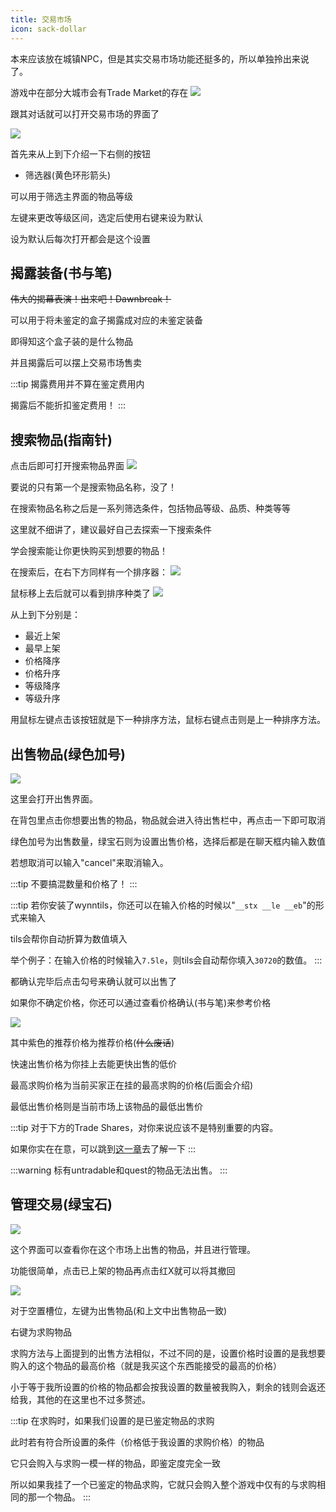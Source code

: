 ```yaml
---
title: 交易市场
icon: sack-dollar
---
```



本来应该放在城镇NPC，但是其实交易市场功能还挺多的，所以单独拎出来说了。

游戏中在部分大城市会有Trade Market的存在
![](/assets/img/TM1.jpg)

跟其对话就可以打开交易市场的界面了

![](/assets/img/TM2.jpg)

首先来从上到下介绍一下右侧的按钮

+ 筛选器(黄色环形箭头)
  
可以用于筛选主界面的物品等级

左键来更改等级区间，选定后使用右键来设为默认

设为默认后每次打开都会是这个设置

## 揭露装备(书与笔)
  
~~伟大的揭幕表演！出来吧！Dawnbreak！~~

可以用于将未鉴定的盒子揭露成对应的未鉴定装备

即得知这个盒子装的是什么物品

并且揭露后可以摆上交易市场售卖

:::tip
揭露费用并不算在鉴定费用内

揭露后不能折扣鉴定费用！
:::
## 搜索物品(指南针)
点击后即可打开搜索物品界面
![](/assets/img/TM5.jpg)

要说的只有第一个是搜索物品名称，没了！

在搜索物品名称之后是一系列筛选条件，包括物品等级、品质、种类等等

这里就不细讲了，建议最好自己去探索一下搜索条件

学会搜索能让你更快购买到想要的物品！

在搜索后，在右下方同样有一个排序器：
![](/assets/img/TM6.jpg)

鼠标移上去后就可以看到排序种类了
![](/assets/img/TM7.jpg)

从上到下分别是：
+ 最近上架
+ 最早上架
+ 价格降序
+ 价格升序
+ 等级降序
+ 等级升序

用鼠标左键点击该按钮就是下一种排序方法，鼠标右键点击则是上一种排序方法。

## 出售物品(绿色加号)

![](/assets/img/TM3.jpg)

这里会打开出售界面。

在背包里点击你想要出售的物品，物品就会进入待出售栏中，再点击一下即可取消

绿色加号为出售数量，绿宝石则为设置出售价格，选择后都是在聊天框内输入数值

若想取消可以输入"cancel"来取消输入。

:::tip
不要搞混数量和价格了！
:::

:::tip
若你安装了wynntils，你还可以在输入价格的时候以"`__stx __le __eb`"的形式来输入

tils会帮你自动折算为数值填入

举个例子：在输入价格的时候输入`7.5le`，则tils会自动帮你填入`30720`的数值。
:::

都确认完毕后点击勾号来确认就可以出售了

如果你不确定价格，你还可以通过查看价格确认(书与笔)来参考价格

![](/assets/img/TM4.jpg)

其中紫色的推荐价格为推荐价格(~~什么废话~~)

快速出售价格为你挂上去能更快出售的低价

最高求购价格为当前买家正在挂的最高求购的价格(后面会介绍)

最低出售价格则是当前市场上该物品的最低出售价

:::tip
对于下方的Trade Shares，对你来说应该不是特别重要的内容。

如果你实在在意，可以跳到[这一章](/WynncraftCNguide/guide/VIP.html#sliverbull-share)去了解一下
:::

:::warning
标有untradable和quest的物品无法出售。
:::

## 管理交易(绿宝石)
![](/assets/img/TM8.jpg)

这个界面可以查看你在这个市场上出售的物品，并且进行管理。

功能很简单，点击已上架的物品再点击红X就可以将其撤回

![](/assets/img/TM9.jpg)

对于空置槽位，左键为出售物品(和上文中出售物品一致)

右键为求购物品

求购方法与上面提到的出售方法相似，不过不同的是，设置价格时设置的是我想要购入的这个物品的最高价格（就是我买这个东西能接受的最高的价格）

小于等于我所设置的价格的物品都会按我设置的数量被我购入，剩余的钱则会返还给我，其他的在这里也不过多赘述。

:::tip
在求购时，如果我们设置的是已鉴定物品的求购

此时若有符合所设置的条件（价格低于我设置的求购价格）的物品

它只会购入与求购一模一样的物品，即鉴定度完全一致

所以如果我挂了一个已鉴定的物品求购，它就只会购入整个游戏中仅有的与求购相同的那一个物品。
:::



